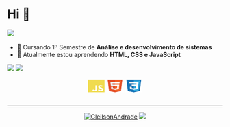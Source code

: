# Hi :metal:

![](https://komarev.com/ghpvc/?username=cleilsonandrade&label=Visualizações&style=flat-square&color=blue)

- 📖 Cursando 1º Semestre de  **Análise e desenvolvimento de sistemas**
- 🌱 Atualmente estou aprendendo **HTML, CSS e JavaScript**

<div>
  <img height="180em" src="https://github-readme-stats.vercel.app/api/top-langs/?username=cleilsonandrade&locale=pt-br&include_all_commits=true&count_private=true&theme=dracula&show_icons=true">
  <img height="180em" src="https://github-readme-stats.vercel.app/api?username=cleilsonandrade&locale=pt-br&layout=compact&show_icons=true&theme=dracula">
</div>

<br>

<div align="center" style="display: inline_block">
  <img align="center" alt="Cleilson-Js" height="30" width="40" src="https://raw.githubusercontent.com/devicons/devicon/master/icons/javascript/javascript-plain.svg">
  <img align="center" alt="Cleilson-HTML" height="30" width="40" src="https://raw.githubusercontent.com/devicons/devicon/master/icons/html5/html5-original.svg">
  <img align="center" alt="Cleilson-CSS" height="30" width="40" src="https://raw.githubusercontent.com/devicons/devicon/master/icons/css3/css3-original.svg">
</div>

<br>

---

<p align="center">
  <span>
    <a href="https://www.linkedin.com/in/cleilson-andrade/" target="_blank" title="Perfil no LinkedIn"><img src="https://img.shields.io/badge/LinkedIn-0077B5?style=for-the-badge&logo=linkedin&logoColor=whiteg" alt="CleilsonAndrade" /></a>
    <a href="mailto:cleilsonjose@hotmail.com" target="_blank" title="E-mail para contato"><img src="https://img.shields.io/badge/Microsoft_Outlook-0078D4?style=for-the-badge&logo=microsoft-outlook&logoColor=white" /></a>
  </span>
</p>


<!--
**CleilsonAndrade/CleilsonAndrade** is a ✨ _special_ ✨ repository because its `README.md` (this file) appears on your GitHub profile.

Here are some ideas to get you started:

- 🔭 I’m currently working on ...
- 🌱 I’m currently learning ...
- 👯 I’m looking to collaborate on ...
- 🤔 I’m looking for help with ...
- 💬 Ask me about ...
- 📫 How to reach me: ...
- 😄 Pronouns: ...
- ⚡ Fun fact: ...
-->
